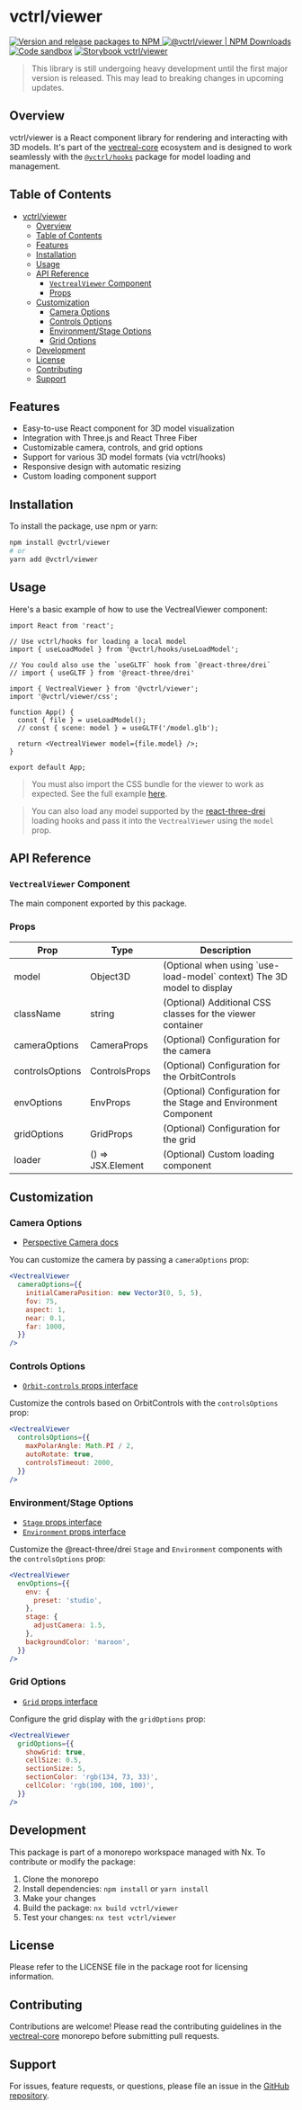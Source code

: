 # vctrl/viewer

[![Version and release packages to NPM](https://img.shields.io/github/actions/workflow/status/vectreal/vectreal-core/version-release.yaml?logo=github&logoColor=%23fc6c18&label=Version%20and%20release%20packages%20to%20NPM&color=%23fc6c18)
](https://github.com/Vectreal/vectreal-core/actions/workflows/version-release.yaml)
[![@vctrl/viewer | NPM Downloads](https://img.shields.io/npm/dm/%40vctrl%2Fviewer?logo=npm&logoColor=%23fc6c18&label=%40vctrl%2Fviewer%20%7C%20NPM%20Downloads&color=%23fc6c18)](https://npmjs.com/package/@vctrl/viewer)
[![Code sandbox](https://img.shields.io/badge/Code_Sandbox_example-Open-fc6c18?logo=codesandbox&logoColor=%23fc6c18)](https://codesandbox.io/p/sandbox/vectreal-core-viewer-vctrl-viewer-example-kwncm2)
[![Storybook vctrl/viewer](https://img.shields.io/badge/Storybook_vctrl/viewer-Docs-fc6c18?logo=storybook&logoColor=%23fc6c18)](https://main--672b9522ee5bda25942a731c.chromatic.com/?path=/docs/vectrealviewer--docs)

> This library is still undergoing heavy development until the first major version is released. This may lead to breaking changes in upcoming updates.

## Overview

vctrl/viewer is a React component library for rendering and interacting with 3D models. It's part of the [vectreal-core](https://github.com/vectreal/vectreal-core) ecosystem and is designed to work seamlessly with the [`@vctrl/hooks`](https://www.npmjs.com/package/@vctrl/hooks?activeTab=readme) package for model loading and management.

## Table of Contents

- [vctrl/viewer](#vctrlviewer)
  - [Overview](#overview)
  - [Table of Contents](#table-of-contents)
  - [Features](#features)
  - [Installation](#installation)
  - [Usage](#usage)
  - [API Reference](#api-reference)
    - [`VectrealViewer` Component](#vectrealviewer-component)
    - [Props](#props)
  - [Customization](#customization)
    - [Camera Options](#camera-options)
    - [Controls Options](#controls-options)
    - [Environment/Stage Options](#environmentstage-options)
    - [Grid Options](#grid-options)
  - [Development](#development)
  - [License](#license)
  - [Contributing](#contributing)
  - [Support](#support)

## Features

- Easy-to-use React component for 3D model visualization
- Integration with Three.js and React Three Fiber
- Customizable camera, controls, and grid options
- Support for various 3D model formats (via vctrl/hooks)
- Responsive design with automatic resizing
- Custom loading component support

## Installation

To install the package, use npm or yarn:

```bash
npm install @vctrl/viewer
# or
yarn add @vctrl/viewer
```

## Usage

Here's a basic example of how to use the VectrealViewer component:

```tsx
import React from 'react';

// Use vctrl/hooks for loading a local model
import { useLoadModel } from '@vctrl/hooks/useLoadModel';

// You could also use the `useGLTF` hook from `@react-three/drei`
// import { useGLTF } from '@react-three/drei'

import { VectrealViewer } from '@vctrl/viewer';
import '@vctrl/viewer/css';

function App() {
  const { file } = useLoadModel();
  // const { scene: model } = useGLTF('/model.glb');

  return <VectrealViewer model={file.model} />;
}

export default App;
```

> You must also import the CSS bundle for the viewer to work as expected. See the full example [here](https://codesandbox.io/p/sandbox/vectreal-core-viewer-vctrl-viewer-example-kwncm2).

> You can also load any model supported by the [react-three-drei](https://github.com/pmndrs/react-three-drei) loading hooks and pass it into the `VectrealViewer` using the `model` prop.

## API Reference

### `VectrealViewer` Component

The main component exported by this package.

### Props

<table>
  <thead>
    <tr>
      <th>Prop</th>
      <th>Type</th>
      <th>Description</th>
    </tr>
  </thead>
  <tbody>
    <tr>
      <td>model</td>
      <td>Object3D</td>
      <td>(Optional when using `use-load-model` context) The 3D model to display</td>
    </tr>
    <tr>
      <td>className</td>
      <td>string</td>
      <td>(Optional) Additional CSS classes for the viewer container</td>
    </tr>
    <tr>
      <td>cameraOptions</td>
      <td>CameraProps</td>
      <td>(Optional) Configuration for the camera</td>
    </tr>
    <tr>
      <td>controlsOptions</td>
      <td>ControlsProps</td>
      <td>(Optional) Configuration for the OrbitControls</td>
    </tr>
    <tr>
      <td>envOptions</td>
      <td>EnvProps</td>
      <td>(Optional) Configuration for the Stage and Environment Component</td>
    </tr>
    <tr>
      <td>gridOptions</td>
      <td>GridProps</td>
      <td>(Optional) Configuration for the grid</td>
    </tr>
    <tr>
      <td>loader</td>
      <td>() => JSX.Element</td>
      <td>(Optional) Custom loading component</td>
    </tr>
  </tbody>
</table>

## Customization

### Camera Options

- [Perspective Camera docs](https://threejs.org/docs/index.html#api/en/cameras/PerspectiveCamera)

You can customize the camera by passing a `cameraOptions` prop:

```jsx
<VectrealViewer
  cameraOptions={{
    initialCameraPosition: new Vector3(0, 5, 5),
    fov: 75,
    aspect: 1,
    near: 0.1,
    far: 1000,
  }}
/>
```

### Controls Options

- [`Orbit-controls` props interface](https://github.com/pmndrs/drei/blob/c5862585174f0eabfa92485d0ceaae862071a332/src/core/OrbitControls.tsx#L11)

Customize the controls based on OrbitControls with the `controlsOptions` prop:

```jsx
<VectrealViewer
  controlsOptions={{
    maxPolarAngle: Math.PI / 2,
    autoRotate: true,
    controlsTimeout: 2000,
  }}
/>
```

### Environment/Stage Options

- [`Stage` props interface](https://github.com/pmndrs/drei/blob/c5862585174f0eabfa92485d0ceaae862071a332/src/core/Stage.tsx#L47)
- [`Environment` props interface](https://github.com/pmndrs/drei/blob/c5862585174f0eabfa92485d0ceaae862071a332/src/core/Environment.tsx#L8)

Customize the @react-three/drei `Stage` and `Environment` components with the `controlsOptions` prop:

```jsx
<VectrealViewer
  envOptions={{
    env: {
      preset: 'studio',
    },
    stage: {
      adjustCamera: 1.5,
    },
    backgroundColor: 'maroon',
  }}
/>
```

### Grid Options

- [`Grid` props interface](https://github.com/pmndrs/drei/blob/c5862585174f0eabfa92485d0ceaae862071a332/src/core/Grid.tsx#L14)

Configure the grid display with the `gridOptions` prop:

```jsx
<VectrealViewer
  gridOptions={{
    showGrid: true,
    cellSize: 0.5,
    sectionSize: 5,
    sectionColor: 'rgb(134, 73, 33)',
    cellColor: 'rgb(100, 100, 100)',
  }}
/>
```

## Development

This package is part of a monorepo workspace managed with Nx. To contribute or modify the package:

1. Clone the monorepo
2. Install dependencies: `npm install` or `yarn install`
3. Make your changes
4. Build the package: `nx build vctrl/viewer`
5. Test your changes: `nx test vctrl/viewer`

## License

Please refer to the LICENSE file in the package root for licensing information.

## Contributing

Contributions are welcome! Please read the contributing guidelines in the [vectreal-core](https://github.com/vectreal/vectreal-core) monorepo before submitting pull requests.

## Support

For issues, feature requests, or questions, please file an issue in the [GitHub repository](https://github.com/vectreal/vectreal-core).
